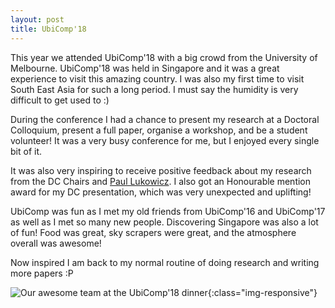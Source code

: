 ```yaml
---
layout: post
title: UbiComp'18
---
```


This year we attended UbiComp'18 with a big crowd from the University of Melbourne. 
UbiComp'18 was held in Singapore and it was a great experience to visit this amazing country. 
I was also my first time to visit South East Asia for such a long period. I must say the humidity is very difficult to get used to :)

During the conference I had a chance to present my research at a Doctoral Colloquium, present a full paper, organise a workshop, and be a student volunteer!
It was a very busy conference for me, but I enjoyed every single bit of it.

It was also very inspiring to receive positive feedback about my research from the DC Chairs and [Paul Lukowicz](https://scholar.google.com.au/citations?user=1FIyc9kAAAAJ&hl=en&oi=ao). I also got an Honourable mention award for my DC presentation, which was very unexpected and uplifting!

UbiComp was fun as I met my old friends from UbiComp'16 and UbiComp'17 as well as I met so many new people.
Discovering Singapore was also a lot of fun! Food was great, sky scrapers were great, and the atmosphere overall was awesome!

Now inspired I am back to my normal routine of doing research and writing more papers :P

![Our awesome team at the UbiComp'18 dinner](/images/ubicomp18-dinner.jpg){:class="img-responsive"} 
